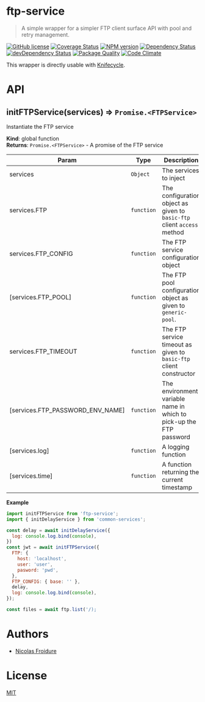 [//]: # ( )
[//]: # (This file is automatically generated by a `metapak`)
[//]: # (module. Do not change it  except between the)
[//]: # (`content:start/end` flags, your changes would)
[//]: # (be overridden.)
[//]: # ( )
# ftp-service
> A simple wrapper for a simpler FTP client surface API with pool and retry management.

[![GitHub license](https://img.shields.io/badge/license-MIT-blue.svg)](https://github.com/nfroidure/ftp-service/blob/master/LICENSE)
[![Coverage Status](https://coveralls.io/repos/github/nfroidure/ftp-service/badge.svg?branch=master)](https://coveralls.io/github/nfroidure/ftp-service?branch=master)
[![NPM version](https://badge.fury.io/js/ftp-service.svg)](https://npmjs.org/package/ftp-service)
[![Dependency Status](https://david-dm.org/nfroidure/ftp-service.svg)](https://david-dm.org/nfroidure/ftp-service)
[![devDependency Status](https://david-dm.org/nfroidure/ftp-service/dev-status.svg)](https://david-dm.org/nfroidure/ftp-service#info=devDependencies)
[![Package Quality](https://npm.packagequality.com/shield/ftp-service.svg)](https://packagequality.com/#?package=ftp-service)
[![Code Climate](https://codeclimate.com/github/nfroidure/ftp-service.svg)](https://codeclimate.com/github/nfroidure/ftp-service)


[//]: # (::contents:start)

This wrapper is directly usable with [Knifecycle](https://github.com/nfroidure/knifecycle).

[//]: # (::contents:end)

# API
<a name="initFTPService"></a>

## initFTPService(services) ⇒ <code>Promise.&lt;FTPService&gt;</code>
Instantiate the FTP service

**Kind**: global function  
**Returns**: <code>Promise.&lt;FTPService&gt;</code> - A promise of the FTP service  

| Param | Type | Description |
| --- | --- | --- |
| services | <code>Object</code> | The services to inject |
| services.FTP | <code>function</code> | The configuration object as given to `basic-ftp`  client `access` method |
| services.FTP_CONFIG | <code>function</code> | The FTP service configuration object |
| [services.FTP_POOL] | <code>function</code> | The FTP pool configuration object as given to  `generic-pool`. |
| services.FTP_TIMEOUT | <code>function</code> | The FTP service timeout as given to `basic-ftp`  client constructor |
| [services.FTP_PASSWORD_ENV_NAME] | <code>function</code> | The environment variable name in which to pick-up the  FTP password |
| [services.log] | <code>function</code> | A logging function |
| [services.time] | <code>function</code> | A function returning the current timestamp |

**Example**  
```js
import initFTPService from 'ftp-service';
import { initDelayService } from 'common-services';

const delay = await initDelayService({
  log: console.log.bind(console),
})
const jwt = await initFTPService({
  FTP: {
    host: 'localhost',
    user: 'user',
    pasword: 'pwd',
  },
  FTP_CONFIG: { base: '' },
  delay,
  log: console.log.bind(console),
});

const files = await ftp.list('/);
```

# Authors
- [Nicolas Froidure](https://insertafter.com/en/index.html)

# License
[MIT](https://github.com/nfroidure/ftp-service/blob/master/LICENSE)
